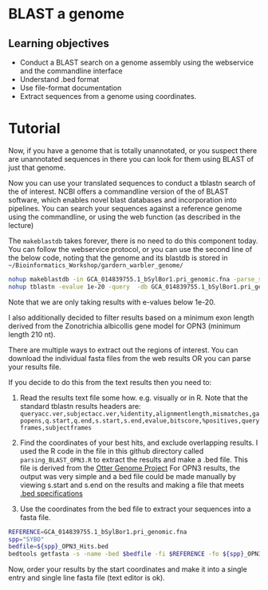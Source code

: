 # BLAST a genome

## Learning objectives
* Conduct a BLAST search on a genome assembly using the webservice and the commandline interface
* Understand .bed format
* Use file-format documentation
* Extract sequences from a genome using coordinates.


# Tutorial

Now, if you have a genome that is totally unannotated, or you suspect there are unannotated sequences in there you can look for them using BLAST of just that genome.

Now you can use your translated sequences to conduct a tblastn search of the of interest. 
NCBI offers a commandline version of the of BLAST software, which enables novel blast databases and incorporation into pipelines. 
You can search your sequences against a reference genome using the commandline, or using the web function (as described in the lecture)

The `makeblastdb` takes forever, there is no need to do this component today. You can follow the webservice protocol, or you can use the second line of the below code, noting that the genome and its blastdb is stored in `~/Bioinformatics_Workshop/gardern_warbler_genome/`
```bash
nohup makeblastdb -in GCA_014839755.1_bSylBor1.pri_genomic.fna -parse_seqids -hash_index -dbtype nucl &
nohup tblastn -evalue 1e-20 -query  -db GCA_014839755.1_bSylBor1.pri_genomic -out SYBO_results -outfmt 4 -num_alignments 200000 -num_descriptions 200000 -num_threads 20
```
Note that we are only taking results with e-values below 1e-20. 

I also additionally decided to filter results based on a minimum exon length derived from the Zonotrichia albicollis gene model for OPN3 (minimum length 210 nt). 

There are multiple ways to extract out the regions of interest. You can download the individual fasta files from the web results OR you can parse your results file.

If you decide to do this from the text results then you need to:

1. Read the results text file some how. e.g. visually or in R. 
Note that the standard tblastn results headers are:
```queryacc.ver,subjectacc.ver,%identity,alignmentlength,mismatches,gapopens,q.start,q.end,s.start,s.end,evalue,bitscore,%positives,queryframes,subjectframes```

2. Find the coordinates of your best hits, and exclude overlapping results. 
I used the R code in the file in this github directory called `parsing_BLAST_OPN3.R` to extract the results and make a .bed file. This file is derived from the [Otter Genome Project](https://github.com/LohmuellerLab/OtterGenomeProject/tree/master/MolecularEvolution/olfactionAnalyses/FunctionalOlfactoryReceptorGene_Analysis/ferret_ORGs/mfur/step_1_c_CleanedByEvalue_ABScript)
For OPN3 results, the output was very simple and a bed file could be made manually by viewing s.start and s.end on the results and making a file that meets [.bed specifications](https://genome.ucsc.edu/FAQ/FAQformat.html#format1)

3. Use the coordinates from the bed file to extract your sequences into a fasta file. 

```bash
REFERENCE=GCA_014839755.1_bSylBor1.pri_genomic.fna
spp="SYBO"
bedfile=${spp}_OPN3_Hits.bed
bedtools getfasta -s -name -bed $bedfile -fi $REFERENCE -fo ${spp}_OPN3_sequences.fasta
```
Now, order your results by the start coordinates and make it into a single entry and single line fasta file (text editor is ok).
